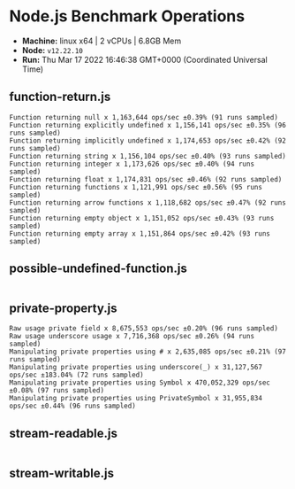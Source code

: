 # Node.js Benchmark Operations

* __Machine:__ linux x64 | 2 vCPUs | 6.8GB Mem
* __Node:__ `v12.22.10`
* __Run:__ Thu Mar 17 2022 16:46:38 GMT+0000 (Coordinated Universal Time)

## function-return.js
```
Function returning null x 1,163,644 ops/sec ±0.39% (91 runs sampled)
Function returning explicitly undefined x 1,156,141 ops/sec ±0.35% (96 runs sampled)
Function returning implicitly undefined x 1,174,653 ops/sec ±0.42% (92 runs sampled)
Function returning string x 1,156,104 ops/sec ±0.40% (93 runs sampled)
Function returning integer x 1,173,626 ops/sec ±0.40% (94 runs sampled)
Function returning float x 1,174,831 ops/sec ±0.46% (92 runs sampled)
Function returning functions x 1,121,991 ops/sec ±0.56% (95 runs sampled)
Function returning arrow functions x 1,118,682 ops/sec ±0.47% (92 runs sampled)
Function returning empty object x 1,151,052 ops/sec ±0.43% (93 runs sampled)
Function returning empty array x 1,151,864 ops/sec ±0.42% (93 runs sampled)
```
## possible-undefined-function.js
```
```
## private-property.js
```
Raw usage private field x 8,675,553 ops/sec ±0.20% (96 runs sampled)
Raw usage underscore usage x 7,716,368 ops/sec ±0.26% (94 runs sampled)
Manipulating private properties using # x 2,635,085 ops/sec ±0.21% (97 runs sampled)
Manipulating private properties using underscore(_) x 31,127,567 ops/sec ±183.04% (72 runs sampled)
Manipulating private properties using Symbol x 470,052,329 ops/sec ±0.08% (97 runs sampled)
Manipulating private properties using PrivateSymbol x 31,955,834 ops/sec ±0.44% (96 runs sampled)
```
## stream-readable.js
```
```
## stream-writable.js
```
```
